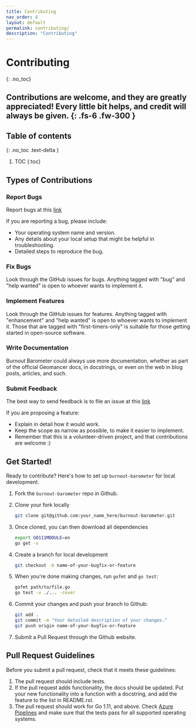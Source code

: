 ```yaml
---
title: Contributing
nav_order: 4
layout: default
permalink: contributing/
description: "Contributing"
---
```


# Contributing
{: .no_toc}

Contributions are welcome, and they are greatly appreciated! Every
little bit helps, and credit will always be given.
{: .fs-6 .fw-300 }
--- 
## Table of contents
{: .no_toc .text-delta }

1. TOC
{:toc}

## Types of Contributions

### Report Bugs

Report bugs at this [link](https://github.com/ljvmiranda921/burnout-barometer/issues)

If you are reporting a bug, please include:

* Your operating system name and version.
* Any details about your local setup that might be helpful in troubleshooting.
* Detailed steps to reproduce the bug.

### Fix Bugs

Look through the GitHub issues for bugs. Anything tagged with "bug"
and "help wanted" is open to whoever wants to implement it.


### Implement Features

Look through the GitHub issues for features. Anything tagged with "enhancement"
and "help wanted" is open to whoever wants to implement it. Those that are
tagged with "first-timers-only" is suitable for those getting started in open-source software.

### Write Documentation

Burnout Barometer could always use more documentation, whether as part of the
official Geomancer docs, in docstrings, or even on the web in blog posts,
articles, and such.

### Submit Feedback

The best way to send feedback is to file an issue at this [link](https://github.com/ljvmiranda921/burnout-barometer/issues)


If you are proposing a feature:

* Explain in detail how it would work.
* Keep the scope as narrow as possible, to make it easier to implement.
* Remember that this is a volunteer-driven project, and that contributions
  are welcome :)

## Get Started!

Ready to contribute? Here's how to set up `burnout-barometer` for local development.

1. Fork the `burnout-barometer` repo in Github.
2. Clone your fork locally

    ```bash
    git clone git@github.com:your_name_here/burnout-barometer.git
    ```
3. Once cloned, you can then download all dependencies

    ```bash
    export GO111MODULE=on
    go get -v
    ```
4. Create a branch for local development

    ```bash
    git checkout -b name-of-your-bugfix-or-feature
    ```

5. When you're done making changes, run `gofmt` and `go test`:

    ```bash
    gofmt path/to/file.go
    go test -v ./... -cover
    ```
6. Commit your changes and push your branch to Github:

    ```bash
    git add .
    git commit -m "Your detailed description of your changes."
    git push origin name-of-your-bugfix-or-feature
    ```
7. Submit a Pull Request through the Github website.


## Pull Request Guidelines

Before you submit a pull request, check that it meets these guidelines:

1. The pull request should include tests.
2. If the pull request adds functionality, the docs should be updated. Put
   your new functionality into a function with a docstring, and add the
   feature to the list in README.rst.
3. The pull request should work for Go 1.11, and above. Check [Azure
   Pipelines](https://dev.azure.com/ljvmiranda/ljvmiranda/_build/latest?definitionId=6&branchName=master)
   and make sure that the tests pass for all supported operating systems.
